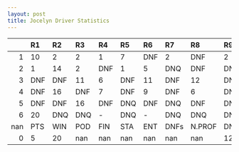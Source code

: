 ```yaml
---
layout: post 
title: Jocelyn Driver Statistics
--- 
```


|     | R1   | R2   | R3   | R4   | R5   | R6   | R7   | R8     | R9   | R10   | R11   | R12   | Points   | Pos   |
|----:|:-----|:-----|:-----|:-----|:-----|:-----|:-----|:-------|:-----|:------|:------|:------|:---------|:------|
|   1 | 10   | 2    | 2    | 1    | 7    | DNF  | 2    | DNF    | 2    | 1     | 3     | 12    | nan      | nan   |
|   2 | 1    | 14   | 2    | DNF  | 1    | 5    | DNQ  | DNF    | DNF  | 5     | DNF   | 5     | nan      | nan   |
|   3 | DNF  | DNF  | 11   | 6    | DNF  | 11   | DNF  | 12     | DNQ  | DNF   | DNF   | 4     | nan      | nan   |
|   4 | DNF  | 16   | DNF  | 7    | DNF  | 9    | DNF  | 6      | DNF  | 14    | 6     | DNF   | nan      | nan   |
|   5 | DNF  | DNF  | 16   | DNF  | DNQ  | DNF  | DNQ  | DNF    | DNQ  | DNQ   | DNQ   | -     | nan      | nan   |
|   6 | 20   | DNQ  | DNQ  | -    | DNQ  | -    | DNQ  | DNQ    | DNQ  | 3     | 8     | 5     | 0.0      | 53.0  |
| nan | PTS  | WIN  | POD  | FIN  | STA  | ENT  | DNFs | N.PROF | DNQ  | %FIN  | PPR   | BST   | CHA      | RNK   |
|   0 | 5    | 20   | nan  | nan  | nan  | nan  | nan  | nan    | 12   | 1     | 5     | DNF   | 4        | DNF   |